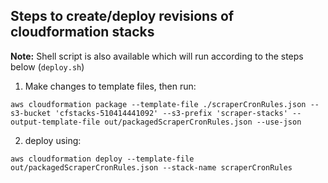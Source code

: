 ## Steps to create/deploy revisions of cloudformation stacks

**Note:** Shell script is also available which will run according to the steps below (`deploy.sh`)

1.  Make changes to template files, then run:
```
aws cloudformation package --template-file ./scraperCronRules.json --s3-bucket 'cfstacks-510414441092' --s3-prefix 'scraper-stacks' --output-template-file out/packagedScraperCronRules.json --use-json
```

2. deploy using:
```
aws cloudformation deploy --template-file out/packagedScraperCronRules.json --stack-name scraperCronRules
 ```

